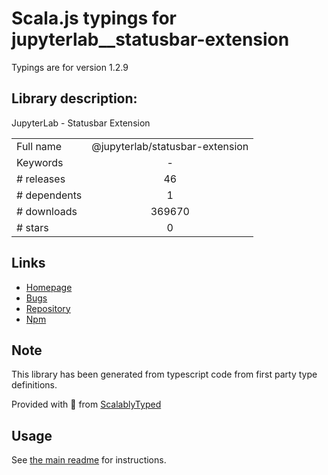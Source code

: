 
# Scala.js typings for jupyterlab__statusbar-extension

Typings are for version 1.2.9

## Library description:
JupyterLab - Statusbar Extension

|                    |                 |
| ------------------ | :-------------: |
| Full name          | @jupyterlab/statusbar-extension |
| Keywords           | - |
| # releases         | 46 |
| # dependents       | 1 |
| # downloads        | 369670 |
| # stars            | 0 |

## Links
- [Homepage](https://github.com/jupyterlab/jupyterlab)
- [Bugs](https://github.com/jupyterlab/jupyterlab/issues)
- [Repository](https://github.com/jupyterlab/jupyterlab)
- [Npm](https://www.npmjs.com/package/%40jupyterlab%2Fstatusbar-extension)
    


## Note
This library has been generated from typescript code from first party type definitions.

Provided with :purple_heart: from [ScalablyTyped](https://github.com/oyvindberg/ScalablyTyped)

## Usage
See [the main readme](../../readme.md) for instructions.


